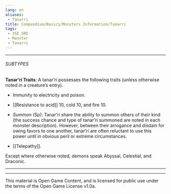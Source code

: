 ```yaml
---
lang: en
aliases:
 - Tanarri
title: Compendium/Basics/Monsters Information/Tanarri
tags: 
 - 35E_SRD
 - Monster
 - Tanarri
---
```






---



###### SUBTYPES





**Tanar’ri Traits**: A tanar’ri possesses the following traits (unless otherwise noted in a creature’s entry).



- Immunity to electricity and poison.

    

- [[Resistance to acid]] 10, cold 10, and fire 10.

    

- _Summon (Sp)_: Tanar’ri share the ability to summon others of their kind (the success chance and type of tanar’ri summoned are noted in each monster description). However, between their arrogance and disdain for owing favors to one another, tanar’ri are often reluctant to use this power until in obvious peril or extreme circumstances.

    

- [[Telepathy]].

    



Except where otherwise noted, demons speak Abyssal, Celestial, and Draconic.







---



---



This material is Open Game Content, and is licensed for public use under the terms of the Open Game License v1.0a.

